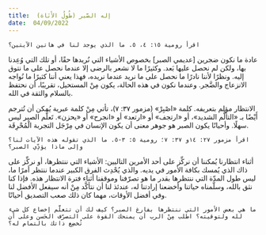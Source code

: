 ```yaml
---
title:  إله الصَّبر (طُولُ الأَنَاة)
date:  04/09/2022
---
```


`اقرأ رومية ١٥: ٤، ٥. ما الذي يوجد لنا في هاتين الآيتين؟`

عادة ما نكون ضجرين [عديمي الصبر] بخصوص الأشياء التي نُريدها حقًا، أو تلك التي وُعِدنا بها، ولكن لم نحصل عليها بَعد. وكثيرًا ما لا نشعر بالرضى إلا عندما نحصل على ما نتوق إليه. ونظرًا لأننا نادرًا ما نحصل على ما نريد عندما نريده، فهذا يعني أننا كثيرًا ما نُواجه الانزعاج والضَّجر. وعندما نكون في هذه الحالة، يكون مِنْ المستحيل، تقريبًا، أن نحتفظ بالسلام والثقة في الله.

الانتظار مؤلم بتعريفه. كلمة «اصْبِرْ» (مزمور ٣٧: ٧)، تأتي مِنْ كلمة عبرية يُمكن أن تُترجم أَيْضًا بـ «التألُّم الشديد»، أو «ارتجف» أو «ارتعد» أو «انجرح» أو «يحزن». تَعلُّم الصبر ليس سهلًا. وأحيانًا يكون الصبر هو جوهر معنى أن يكون الإنسان في مِرْجَل التجربة الْمُحْرِقَة.

`اقرأ مزمور ٢٧: ١٤و ٣٧: ٧؛ رومية ٥: ٣-٥. ما الذي تقوله هذه الآيات لنا؟ وإلى ماذا يؤدِّي الصبر؟`

أثناء انتظارنا يُمكننا أن نركِّز على أحد الأمرين التاليين: الأشياء التي ننتظرها، أو نركِّز على ذاك الذي يُمسك بكافة الأمور في يديه. والذي يُحْدِث الفرق الكبير عندما ننتظر أمرًا ما، ليس طول المدّة التي ننتظرها بقدر ما هو تصرّفنا وموقفنا أثناء فترة الانتظار هذه. فإذا كنا نثق بالله، وسلَّمناه حياتنا وأخضعنا إرادتنا له، عندئذ لنا أن نتأكَّد مِنْ أنه سيفعل الأفضل لنا وفي أفضل الأوقات، مهما كان ذلك صعب التصديق أحيانًا.

`ما هي بعض الأمور التي ننتظرها بفارغ الصبر؟ كيف لك أن تتعلَّم إخضاع كل شيء لله ولتوقيته؟ اطلب مِنْ الرب أن يمنحك القوة على التصرّف الحَسن وعلى أن تُخضِع ذاتك بالتمام له؟`